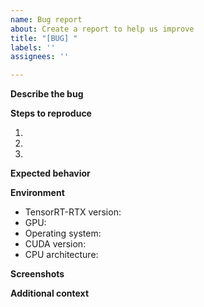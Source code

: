 ```yaml
---
name: Bug report
about: Create a report to help us improve
title: "[BUG] "
labels: ''
assignees: ''

---
```


**Describe the bug**
<!-- A clear and concise description of what the bug is. -->

**Steps to reproduce**
1. <!-- setup -->
2. <!-- test -->
3. <!-- process -->

<!-- If you have a code sample, error messages, stack traces, please provide it here as well -->

**Expected behavior**
<!-- A clear and concise description of what you expected to happen. -->

**Environment**
 - TensorRT-RTX version: 
 - GPU: 
 - Operating system: 
 - CUDA version: 
 - CPU architecture: 

**Screenshots**
<!-- If applicable, add screenshots to help explain your problem. -->

**Additional context**
<!-- Add any other context about the problem here. -->
<!-- Paste or attach any verbose logs here. -->
